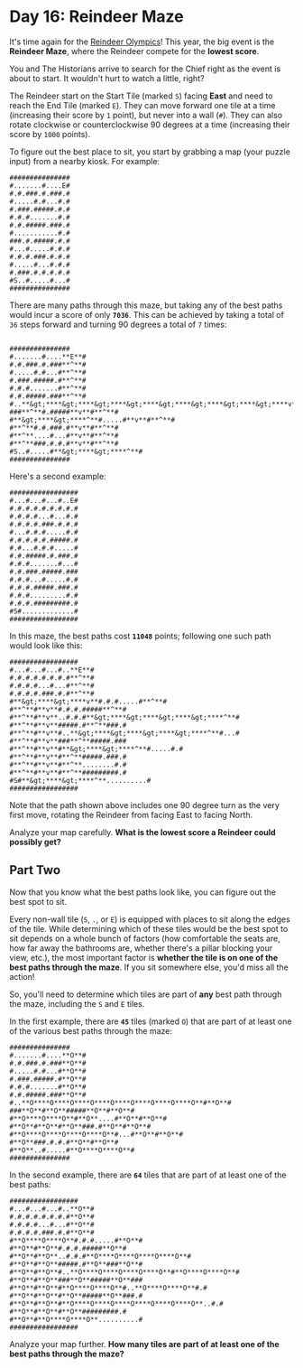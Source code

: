 # Day 16: Reindeer Maze 
It's time again for the [Reindeer Olympics](https://adventofcode.com/2015/day/14)! This year, the big event is the **Reindeer Maze**, where the Reindeer compete for the **lowest score**.

You and The Historians arrive to search for the Chief right as the event is about to start. It wouldn't hurt to watch a little, right?

The Reindeer start on the Start Tile (marked `S`) facing **East** and need to reach the End Tile (marked `E`). They can move forward one tile at a time (increasing their score by `1` point), but never into a wall (`#`). They can also rotate clockwise or counterclockwise 90 degrees at a time (increasing their score by `1000` points).

To figure out the best place to sit, you start by grabbing a map (your puzzle input) from a nearby kiosk. For example:

```
###############
#.......#....E#
#.#.###.#.###.#
#.....#.#...#.#
#.###.#####.#.#
#.#.#.......#.#
#.#.#####.###.#
#...........#.#
###.#.#####.#.#
#...#.....#.#.#
#.#.#.###.#.#.#
#.....#...#.#.#
#.###.#.#.#.#.#
#S..#.....#...#
###############
```
There are many paths through this maze, but taking any of the best paths would incur a score of only **`7036`**. This can be achieved by taking a total of `36` steps forward and turning 90 degrees a total of `7` times:

```

###############
#.......#....**E**#
#.#.###.#.###**^**#
#.....#.#...#**^**#
#.###.#####.#**^**#
#.#.#.......#**^**#
#.#.#####.###**^**#
#..**&gt;****&gt;****&gt;****&gt;****&gt;****&gt;****&gt;****&gt;****v**#**^**#
###**^**#.#####**v**#**^**#
#**&gt;****&gt;****^**#.....#**v**#**^**#
#**^**#.#.###.#**v**#**^**#
#**^**....#...#**v**#**^**#
#**^**###.#.#.#**v**#**^**#
#S..#.....#**&gt;****&gt;****^**#
###############
```
Here's a second example:

```
#################
#...#...#...#..E#
#.#.#.#.#.#.#.#.#
#.#.#.#...#...#.#
#.#.#.#.###.#.#.#
#...#.#.#.....#.#
#.#.#.#.#.#####.#
#.#...#.#.#.....#
#.#.#####.#.###.#
#.#.#.......#...#
#.#.###.#####.###
#.#.#...#.....#.#
#.#.#.#####.###.#
#.#.#.........#.#
#.#.#.#########.#
#S#.............#
#################
```
In this maze, the best paths cost **`11048`** points; following one such path would look like this:

```
#################
#...#...#...#..**E**#
#.#.#.#.#.#.#.#**^**#
#.#.#.#...#...#**^**#
#.#.#.#.###.#.#**^**#
#**&gt;****&gt;****v**#.#.#.....#**^**#
#**^**#**v**#.#.#.#####**^**#
#**^**#**v**..#.#.#**&gt;****&gt;****&gt;****&gt;****^**#
#**^**#**v**#####.#**^**###.#
#**^**#**v**#..**&gt;****&gt;****&gt;****&gt;****^**#...#
#**^**#**v**###**^**#####.###
#**^**#**v**#**&gt;****&gt;****^**#.....#.#
#**^**#**v**#**^**#####.###.#
#**^**#**v**#**^**........#.#
#**^**#**v**#**^**#########.#
#S#**&gt;****&gt;****^**..........#
#################
```
Note that the path shown above includes one 90 degree turn as the very first move, rotating the Reindeer from facing East to facing North.

Analyze your map carefully. **What is the lowest score a Reindeer could possibly get?**


## Part Two 
Now that you know what the best paths look like, you can figure out the best spot to sit.

Every non-wall tile (`S`, `.`, or `E`) is equipped with places to sit along the edges of the tile. While determining which of these tiles would be the best spot to sit depends on a whole bunch of factors (how comfortable the seats are, how far away the bathrooms are, whether there's a pillar blocking your view, etc.), the most important factor is **whether the tile is on one of the best paths through the maze**. If you sit somewhere else, you'd miss all the action!

So, you'll need to determine which tiles are part of **any** best path through the maze, including the `S` and `E` tiles.

In the first example, there are **`45`** tiles (marked `O`) that are part of at least one of the various best paths through the maze:

```
###############
#.......#....**O**#
#.#.###.#.###**O**#
#.....#.#...#**O**#
#.###.#####.#**O**#
#.#.#.......#**O**#
#.#.#####.###**O**#
#..**O****O****O****O****O****O****O****O****O**#**O**#
###**O**#**O**#####**O**#**O**#
#**O****O****O**#**O**....#**O**#**O**#
#**O**#**O**#**O**###.#**O**#**O**#
#**O****O****O****O****O**#...#**O**#**O**#
#**O**###.#.#.#**O**#**O**#
#**O**..#.....#**O****O****O**#
###############
```
In the second example, there are **`64`** tiles that are part of at least one of the best paths:

```
#################
#...#...#...#..**O**#
#.#.#.#.#.#.#.#**O**#
#.#.#.#...#...#**O**#
#.#.#.#.###.#.#**O**#
#**O****O****O**#.#.#.....#**O**#
#**O**#**O**#.#.#.#####**O**#
#**O**#**O**..#.#.#**O****O****O****O****O**#
#**O**#**O**#####.#**O**###**O**#
#**O**#**O**#..**O****O****O****O****O**#**O****O****O**#
#**O**#**O**###**O**#####**O**###
#**O**#**O**#**O****O****O**#..**O****O****O**#.#
#**O**#**O**#**O**#####**O**###.#
#**O**#**O**#**O****O****O****O****O****O****O**..#.#
#**O**#**O**#**O**#########.#
#**O**#**O****O****O**..........#
#################
```
Analyze your map further. **How many tiles are part of at least one of the best paths through the maze?**

